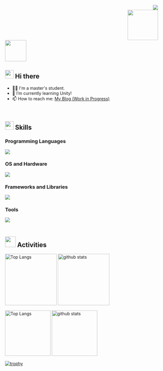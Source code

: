 <!-- 1. GitHub usernameを変更 -->
<div align="right">
  <img src="https://komarev.com/ghpvc/?username=spheal363" />
</div>

<div align="right">
  <img src="https://media2.giphy.com/media/v1.Y2lkPTc5MGI3NjExOG8zdzFnODB4N29scjdmdDIzZGJhbHVmd3lwaWJnMGI2NXNja3g1NSZlcD12MV9pbnRlcm5hbF9naWZfYnlfaWQmY3Q9cw/FkZtJSPEYD565cvYOZ/giphy.gif" width="100">
</div>

<img src="https://media3.giphy.com/media/v1.Y2lkPTc5MGI3NjExcHM1cGlwajQ0ZXBsaW5jemI3dnYzdW9qcDQyNHQ3bzBuN2oxMmxzMSZlcD12MV9pbnRlcm5hbF9naWZfYnlfaWQmY3Q9cw/qYfvGbHjTUMNUbHncn/giphy.gif" width="70">


<!-- 2. プロフィールや連絡先を変更 -->
## <img src="https://media.giphy.com/media/hvRJCLFzcasrR4ia7z/giphy.gif" width="28"> Hi there
- 🧑‍🎓 I'm a master's student.
- 🌱 I’m currently learning Unity!
- 📫 How to reach me: [My Blog (Work in Progress)](http://sd-portfolio.site/home/)
<br>


<!-- 3. 好きな技術スタックに変更 -->
<!-- アイコンの選択肢一覧：https://arc.net/l/quote/zizyykfh -->
## <img src="https://media0.giphy.com/media/v1.Y2lkPTc5MGI3NjExaWdneDd1cGx4bmZuMWZwenFocDgydG12M2pueDI2NXI4MTBqaXlneSZlcD12MV9pbnRlcm5hbF9naWZfYnlfaWQmY3Q9cw/gFK6scW91lwIA6vRXD/giphy.gif" width="28"> Skills
### Programming Languages
![](https://skillicons.dev/icons?i=c,cs,cpp,java,py,html,css,js,dart,r)

### OS and Hardware 
![](https://skillicons.dev/icons?i=windows,linux,ubuntu,raspberrypi)  

### Frameworks and Libraries
![](https://skillicons.dev/icons?i=vue,wordpress,unity,flask,ros)  

### Tools 
![](https://skillicons.dev/icons?i=git,github,md,mysql,aws,gcp)  
<br>

<!-- 4. GitHub usernameを変更, 2箇所 -->
<!-- ライトモート：theme=light, ダークモート：theme=vue-dark  -->
## <img src="https://media3.giphy.com/media/v1.Y2lkPTc5MGI3NjExanRreW11NHRvamJxN3p2Nms1dHhydXNkdDJqMGQ5eXF1dnJtcmU4MiZlcD12MV9pbnRlcm5hbF9naWZfYnlfaWQmY3Q9cw/spxcGIV0JltEgl4U8k/giphy.gif" width="35"> Activities
<div align="left"> 
  <img alt="Top Langs" height="170px" src="https://github-readme-stats.vercel.app/api?username=spheal363&theme=vue-dark&layout=compact" />
  <img alt="github stats" height="170px" src="https://github-readme-stats.vercel.app/api/top-langs/?username=spheal363&theme=vue-dark&layout=compact" />
</div>

<p align="left"> 
  <img alt="Top Langs" height="150px" src="https://github-readme-stats.vercel.app/api/top-langs/?username=spheal363&layout=compact&count_private=true&show_icons=true&theme=onedark" />
  <img alt="github stats" height="150px" src="https://github-readme-stats.vercel.app/api?username=spheal363&count_private=true&show_icons=true&show_icons=true&theme=onedark" />
</p>

[![trophy](https://github-profile-trophy.vercel.app/?username=spheal363&theme=onedark&column=9
)](https://github.com/ryo-ma/github-profile-trophy)

<!--
This repository is a ✨ _special_ ✨ repository because its `README.md` (this file) appears on your GitHub profile.

Here are some ideas to get you started:

- 🔭 I’m currently working on ...
- 🌱 I’m currently learning ...
- 👯 I’m looking to collaborate on ...
- 🤔 I’m looking for help with ...
- 💬 Ask me about ...
- 📫 How to reach me: ...
- 😄 Pronouns: ...
- ⚡ Fun fact: ...
-->

